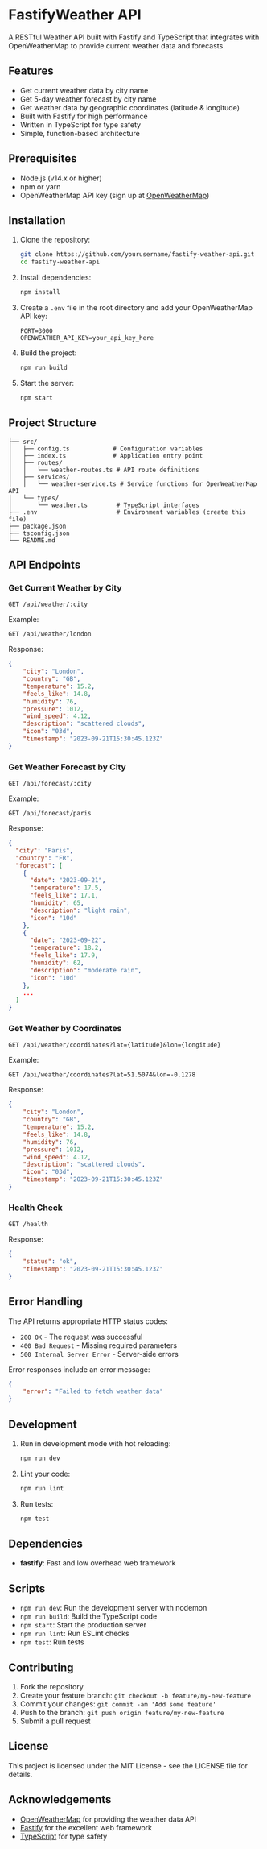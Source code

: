 # FastifyWeather API

A RESTful Weather API built with Fastify and TypeScript that integrates with OpenWeatherMap to provide current weather data and forecasts.

## Features

-   Get current weather data by city name
-   Get 5-day weather forecast by city name
-   Get weather data by geographic coordinates (latitude & longitude)
-   Built with Fastify for high performance
-   Written in TypeScript for type safety
-   Simple, function-based architecture

## Prerequisites

-   Node.js (v14.x or higher)
-   npm or yarn
-   OpenWeatherMap API key (sign up at [OpenWeatherMap](https://openweathermap.org/api))

## Installation

1. Clone the repository:

    ```bash
    git clone https://github.com/yourusername/fastify-weather-api.git
    cd fastify-weather-api
    ```

2. Install dependencies:

    ```bash
    npm install
    ```

3. Create a `.env` file in the root directory and add your OpenWeatherMap API key:

    ```
    PORT=3000
    OPENWEATHER_API_KEY=your_api_key_here
    ```

4. Build the project:

    ```bash
    npm run build
    ```

5. Start the server:
    ```bash
    npm start
    ```

## Project Structure

```
├── src/
│   ├── config.ts            # Configuration variables
│   ├── index.ts             # Application entry point
│   ├── routes/
│   │   └── weather-routes.ts # API route definitions
│   ├── services/
│   │   └── weather-service.ts # Service functions for OpenWeatherMap API
│   └── types/
│       └── weather.ts        # TypeScript interfaces
├── .env                      # Environment variables (create this file)
├── package.json
├── tsconfig.json
└── README.md
```

## API Endpoints

### Get Current Weather by City

```
GET /api/weather/:city
```

Example:

```
GET /api/weather/london
```

Response:

```json
{
    "city": "London",
    "country": "GB",
    "temperature": 15.2,
    "feels_like": 14.8,
    "humidity": 76,
    "pressure": 1012,
    "wind_speed": 4.12,
    "description": "scattered clouds",
    "icon": "03d",
    "timestamp": "2023-09-21T15:30:45.123Z"
}
```

### Get Weather Forecast by City

```
GET /api/forecast/:city
```

Example:

```
GET /api/forecast/paris
```

Response:

```json
{
  "city": "Paris",
  "country": "FR",
  "forecast": [
    {
      "date": "2023-09-21",
      "temperature": 17.5,
      "feels_like": 17.1,
      "humidity": 65,
      "description": "light rain",
      "icon": "10d"
    },
    {
      "date": "2023-09-22",
      "temperature": 18.2,
      "feels_like": 17.9,
      "humidity": 62,
      "description": "moderate rain",
      "icon": "10d"
    },
    ...
  ]
}
```

### Get Weather by Coordinates

```
GET /api/weather/coordinates?lat={latitude}&lon={longitude}
```

Example:

```
GET /api/weather/coordinates?lat=51.5074&lon=-0.1278
```

Response:

```json
{
    "city": "London",
    "country": "GB",
    "temperature": 15.2,
    "feels_like": 14.8,
    "humidity": 76,
    "pressure": 1012,
    "wind_speed": 4.12,
    "description": "scattered clouds",
    "icon": "03d",
    "timestamp": "2023-09-21T15:30:45.123Z"
}
```

### Health Check

```
GET /health
```

Response:

```json
{
    "status": "ok",
    "timestamp": "2023-09-21T15:30:45.123Z"
}
```

## Error Handling

The API returns appropriate HTTP status codes:

-   `200 OK` - The request was successful
-   `400 Bad Request` - Missing required parameters
-   `500 Internal Server Error` - Server-side errors

Error responses include an error message:

```json
{
    "error": "Failed to fetch weather data"
}
```

## Development

1. Run in development mode with hot reloading:

    ```bash
    npm run dev
    ```

2. Lint your code:

    ```bash
    npm run lint
    ```

3. Run tests:
    ```bash
    npm test
    ```

## Dependencies

-   **fastify**: Fast and low overhead web framework

## Scripts

-   `npm run dev`: Run the development server with nodemon
-   `npm run build`: Build the TypeScript code
-   `npm start`: Start the production server
-   `npm run lint`: Run ESLint checks
-   `npm test`: Run tests

## Contributing

1. Fork the repository
2. Create your feature branch: `git checkout -b feature/my-new-feature`
3. Commit your changes: `git commit -am 'Add some feature'`
4. Push to the branch: `git push origin feature/my-new-feature`
5. Submit a pull request

## License

This project is licensed under the MIT License - see the LICENSE file for details.

## Acknowledgements

-   [OpenWeatherMap](https://openweathermap.org/) for providing the weather data API
-   [Fastify](https://www.fastify.io/) for the excellent web framework
-   [TypeScript](https://www.typescriptlang.org/) for type safety

